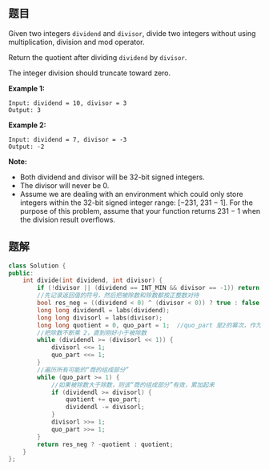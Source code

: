 ## 题目

Given two integers `dividend` and `divisor`, divide two integers without using multiplication, division and mod operator.

Return the quotient after dividing `dividend` by `divisor`.

The integer division should truncate toward zero.

**Example 1:**

```
Input: dividend = 10, divisor = 3
Output: 3
```

**Example 2:**

```
Input: dividend = 7, divisor = -3
Output: -2
```

**Note:**

- Both dividend and divisor will be 32-bit signed integers.
- The divisor will never be 0.
- Assume we are dealing with an environment which could only store integers within the 32-bit signed integer range: [−231,  231 − 1]. For the purpose of this problem, assume that your function returns 231 − 1 when the division result overflows.



## 题解

```c++
class Solution {
public:
    int divide(int dividend, int divisor) {
        if (!divisor || (dividend == INT_MIN && divisor == -1)) return INT_MAX;
        //先记录返回值的符号，然后把被除数和除数都按正整数对待
        bool res_neg = ((dividend < 0) ^ (divisor < 0)) ? true : false;
        long long dividendl = labs(dividend);
        long long divisorl = labs(divisor);
        long long quotient = 0, quo_part = 1;  //quo_part 是2的幂次，作为商的组成部分
        //把除数不断乘 2，直到刚好小于被除数
        while (dividendl >= (divisorl << 1)) {
            divisorl <<= 1;
            quo_part <<= 1;
        }
        //遍历所有可能的“商的组成部分”
        while (quo_part >= 1) {
            //如果被除数大于除数，则该“商的组成部分”有效，累加起来
            if (dividendl >= divisorl) {
                quotient += quo_part;
                dividendl -= divisorl;
            }
            divisorl >>= 1;
            quo_part >>= 1;
        }
        return res_neg ? -quotient : quotient;
    }
};
```

